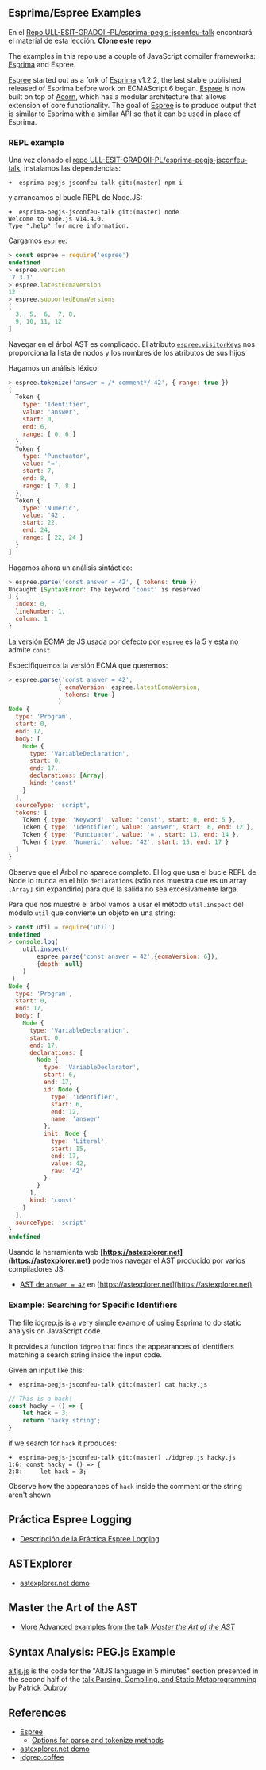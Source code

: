 ---
---
## Esprima/Espree Examples

En el [Repo ULL-ESIT-GRADOII-PL/esprima-pegjs-jsconfeu-talk](https://github.com/ULL-ESIT-GRADOII-PL/esprima-pegjs-jsconfeu-talk) encontrará el material de esta lección.
**Clone este repo**.

The examples in this repo use a couple of JavaScript compiler frameworks: [Esprima](http://esprima.org) and Espree.

[Espree](https://github.com/eslint/espree) started out as a fork of [Esprima](http://esprima.org) v1.2.2, the last stable published released of Esprima before work on ECMAScript 6 began. [Espree](https://github.com/eslint/espree) is now built on top of [Acorn](https://github.com/ternjs/acorn), which has a modular architecture that allows extension of core functionality. The goal of [Espree](https://github.com/eslint/espree) is to produce output that is similar to Esprima with a similar API so that it can be used in place of Esprima.

### REPL example

Una vez clonado el [repo ULL-ESIT-GRADOII-PL/esprima-pegjs-jsconfeu-talk](https://github.com/ULL-ESIT-GRADOII-PL/esprima-pegjs-jsconfeu-talk), instalamos las dependencias:

```
➜  esprima-pegjs-jsconfeu-talk git:(master) npm i
```

y arrancamos el bucle REPL de Node.JS:

```
➜  esprima-pegjs-jsconfeu-talk git:(master) node
Welcome to Node.js v14.4.0.
Type ".help" for more information.
```

Cargamos `espree`:

```js
> const espree = require('espree')
undefined
> espree.version
'7.3.1'
> espree.latestEcmaVersion
12
> espree.supportedEcmaVersions
[
  3,  5,  6,  7, 8,
  9, 10, 11, 12
]
```

Navegar en el árbol AST es complicado. El atributo [`espree.visitorKeys`](espree-visitorkeys) nos proporciona la lista de nodos y los nombres de  los atributos de sus hijos


Hagamos un análisis léxico:

```js
> espree.tokenize('answer = /* comment*/ 42', { range: true })
[
  Token {
    type: 'Identifier',
    value: 'answer',
    start: 0,
    end: 6,
    range: [ 0, 6 ]
  },
  Token {
    type: 'Punctuator',
    value: '=',
    start: 7,
    end: 8,
    range: [ 7, 8 ]
  },
  Token {
    type: 'Numeric',
    value: '42',
    start: 22,
    end: 24,
    range: [ 22, 24 ]
  }
]
```

Hagamos ahora un análisis sintáctico:

```js
> espree.parse('const answer = 42', { tokens: true })
Uncaught [SyntaxError: The keyword 'const' is reserved
] {
  index: 0,
  lineNumber: 1,
  column: 1
}
```

La versión ECMA de JS usada por defecto por `espree` es la 5 y esta no admite `const`

Especifiquemos la versión ECMA que queremos:

```js
> espree.parse('const answer = 42', 
              { ecmaVersion: espree.latestEcmaVersion, 
                tokens: true }
              )
Node {
  type: 'Program',
  start: 0,
  end: 17,
  body: [
    Node {
      type: 'VariableDeclaration',
      start: 0,
      end: 17,
      declarations: [Array],
      kind: 'const'
    }
  ],
  sourceType: 'script',
  tokens: [
    Token { type: 'Keyword', value: 'const', start: 0, end: 5 },
    Token { type: 'Identifier', value: 'answer', start: 6, end: 12 },
    Token { type: 'Punctuator', value: '=', start: 13, end: 14 },
    Token { type: 'Numeric', value: '42', start: 15, end: 17 }
  ]
}
```

Observe que el Árbol no aparece completo. El log que usa el bucle REPL de Node lo trunca en el hijo `declarations` (sólo nos muestra que es un array `[Array]` sin expandirlo) para que la salida no sea excesivamente larga.

Para que nos muestre el árbol vamos a usar el método `util.inspect` del módulo `util` 
que convierte un objeto en una string:

```js
> const util = require('util')
undefined
> console.log(
    util.inspect(
        espree.parse('const answer = 42',{ecmaVersion: 6}), 
        {depth: null}
    )
 )
Node {
  type: 'Program',
  start: 0,
  end: 17,
  body: [
    Node {
      type: 'VariableDeclaration',
      start: 0,
      end: 17,
      declarations: [
        Node {
          type: 'VariableDeclarator',
          start: 6,
          end: 17,
          id: Node {
            type: 'Identifier',
            start: 6,
            end: 12,
            name: 'answer'
          },
          init: Node {
            type: 'Literal',
            start: 15,
            end: 17,
            value: 42,
            raw: '42'
          }
        }
      ],
      kind: 'const'
    }
  ],
  sourceType: 'script'
}
undefined
```

Usando la herramienta web **[https://astexplorer.net](https://astexplorer.net)** podemos navegar el AST producido por varios compiladores JS:

* <a href="https://astexplorer.net/#/gist/b5826862c47dfb7dbb54cec15079b430/latest" target="_blank">AST de <code>answer = 42</code></a> en [https://astexplorer.net](https://astexplorer.net)

### Example: Searching for Specific Identifiers

The file [idgrep.js](https://github.com/ULL-ESIT-GRADOII-PL/esprima-pegjs-jsconfeu-talk/blob/master/idgrep.js) is a very simple example of using Esprima
to do static analysis on JavaScript code.

It provides a function `idgrep` that finds the appearances of identifiers matching a search string inside the input code.

Given an input like this:

```
➜  esprima-pegjs-jsconfeu-talk git:(master) cat hacky.js 
```
```js
// This is a hack!
const hacky = () => {
    let hack = 3;
    return 'hacky string';
}
```

if we search for `hack` it produces:

```
➜  esprima-pegjs-jsconfeu-talk git:(master) ./idgrep.js hacky.js
1:6: const hacky = () => {
2:8:     let hack = 3;
```

Observe how the appearances of `hack` inside the comment or the string aren't shown

## Práctica Espree Logging

* [Descripción de la Práctica Espree Logging]({{site.baseurl}}/practicas/esprima-logging)

## ASTExplorer

* <a href="https://astexplorer.net/" target="_blank">astexplorer.net demo</a>

## Master the Art of the AST

* [More Advanced examples from the talk *Master the Art of the AST*](master-the-art-of-the-ast)


## Syntax Analysis: PEG.js Example

[altjs.js](https://github.com/ULL-ESIT-GRADOII-PL/esprima-pegjs-jsconfeu-talk/blob/master/altjs.js) is the code for the "AltJS language in 5 minutes" section
presented in the second half of the [talk Parsing, Compiling, and Static Metaprogramming](http://2013.jsconf.eu/speakers/patrick-dubroy-parsing-compiling-and-static-metaprogramming.html) by Patrick Dubroy

## References

* [Espree](https://github.com/eslint/espree)
  * [Options for parse and tokenize methods](https://github.com/eslint/espree#options)
* <a href="https://astexplorer.net/" target="_blank">astexplorer.net demo</a>
* [idgrep.coffee](https://github.com/ULL-ESIT-GRADOII-PL/esprima-pegjs-jsconfeu-talk/blob/master/idgrep.coffee)
